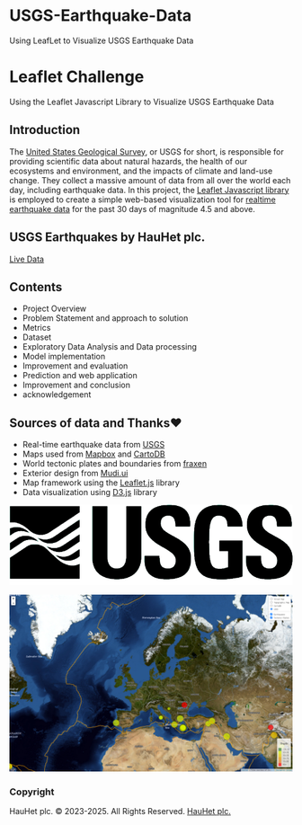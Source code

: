 # USGS-Earthquake-Data
Using LeafLet to Visualize USGS Earthquake Data

# Leaflet Challenge
Using the Leaflet Javascript Library to Visualize USGS Earthquake Data

## Introduction
The [United States Geological Survey](https://www.usgs.gov/), or USGS for short, is responsible for providing scientific data about natural hazards, the health of our ecosystems and environment, and the impacts of climate and land-use change. They collect a massive amount of data from all over the world each day, including earthquake data. In this project, the [Leaflet Javascript library](https://leafletjs.com/) is employed to create a simple web-based visualization tool for [realtime earthquake data](https://earthquake.usgs.gov/earthquakes/feed/v1.0/geojson.php) for the past 30 days of magnitude 4.5 and above.


## USGS Earthquakes by HauHet plc. 
[Live Data](https://hauhet.co/usgs/)


## Contents

   * Project Overview
   * Problem Statement and approach to solution
   * Metrics 
   * Dataset 
   * Exploratory Data Analysis and Data processing
   * Model implementation
   * Improvement and evaluation
   * Prediction and web application
   * Improvement and conclusion
   * acknowledgement

## Sources of data and Thanks❤️

*   Real-time earthquake data from [USGS](https://earthexplorer.usgs.gov/)
*   Maps used from [Mapbox](https://www.mapbox.com/) and [CartoDB](https://carto.com/)
*   World tectonic plates and boundaries from [fraxen](https://github.com/fraxen/tectonicplates)
*   Exterior design from [Mudi.ui](https://www.mdui.org/)
*   Map framework using the [Leaflet.js](https://leafletjs.com/) library
*   Data visualization using [D3.js](https://d3js.org/) library


![Leaflet Map](images/USGS_logo.png) 

![Leaflet Map](images/map.png) 



### Copyright

HauHet plc. © 2023-2025. All Rights Reserved. [HauHet plc.](https://hauhet.co/)
